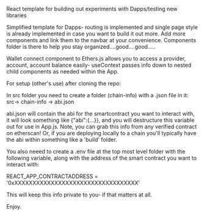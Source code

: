 React template for building out experiments with Dapps/testing new libraries

Simplified template for Dapps- routing is implemented and single page style is already implemented in case you want to build it out more. Add more components and link them to the navbar at your convenience. Components folder is there to help you stay organized....good....good.....

Wallet connect component to Ethers.js allows you to access a provider, account, account balance easily- useContext passes info down to nested child components as needed within the App. 

For setup (other's use) after cloning the repo:

In src folder you need to create a folder (chain-info) with a .json file in it: src-> chain-info -> abi.json

abi.json will contain the abi for the smartcontract you want to interact with, it will look something like {"abi":{...}}, and you will destructure this variable out for use in App.js. Note, you can grab this info from any verified contract on etherscan! Or, if you are deploying locally to a chain you'll typically have the abi within something like a 'build' folder.

You also neeed to create a .env file at the top most level folder with the following variable, along with the address of the smart contract you want to interact with:

REACT_APP_CONTRACTADDRESS = '0xXXXXXXXXXXXXXXXXXXXXXXXXXXXXXXXXXX'

This will keep this info private to you- if that matters at all.  

Enjoy. 



